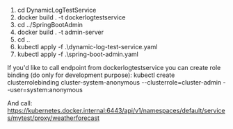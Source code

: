1. cd DynamicLogTestService
2. docker build . -t dockerlogtestservice
3. cd ../SpringBootAdmin
4. docker build . -t admin-server
5. cd ..
6. kubectl apply -f .\dynamic-log-test-service.yaml
7. kubectl apply -f .\spring-boot-admin.yaml


If you'd like to call endpoint from dockerlogtestservice you can create role binding (do only for development purpose):
kubectl create clusterrolebinding cluster-system-anonymous --clusterrole=cluster-admin --user=system:anonymous

And call:
https://kubernetes.docker.internal:6443/api/v1/namespaces/default/services/mytest/proxy/weatherforecast